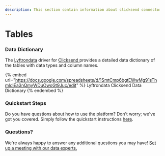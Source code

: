 ```yaml
---
description: This section contain information about clicksend connector tables information
---
```


# Tables

### Data Dictionary

The [Lyftrondata](https://www.lyftrondata.com/) driver for [Clicksend](https://www.lyftrondata.com/integration/marketing-analytics/click-send//)[ ](https://www.lyftrondata.com/integration/clicksend/)provides a detailed data dictionary of the tables with data types and column names.

{% embed url="https://docs.google.com/spreadsheets/d/1SmtCmp6bgtEWwMg91sThmldiEa3nQmyWDuOwoGt9Juc/edit" %}
Lyftrondata Clicksend Data Dictionary
{% endembed %}

### Quickstart Steps

Do you have questions about how to use the platform? Don't worry; we've got you covered. Simply follow the quickstart instructions [here](../README.md).

### Questions? <a href="#questions" id="questions"></a>

We're always happy to answer any additional questions you may have! [Set up a meeting with our data experts.](https://www.lyftrondata.com/book-a-meeting/)

